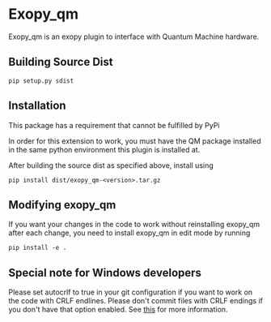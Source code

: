 # Exopy_qm

Exopy_qm is an exopy plugin to interface with Quantum Machine hardware.

## Building Source Dist
```shell script
pip setup.py sdist 
```

## Installation

This package has a requirement that cannot be fulfilled by PyPi

In order for this extension to work, you must have the QM package installed in the same
python environment this plugin is installed at.

After building the source dist as specified above, install using
```shell script
pip install dist/exopy_qm-<version>.tar.gz
```

## Modifying exopy_qm

If you want your changes in the code to work without reinstalling
exopy_qm after each change, you need to install exopy_qm in edit mode
by running

```shell script
pip install -e .
```

## Special note for Windows developers

Please set autocrlf to true in your git configuration if you want to work on the code with CRLF endlines. Please don't commit files with CRLF endings if you don't have that option enabled. See [this](https://stackoverflow.com/questions/1967370/git-replacing-lf-with-crlf) for more information.
